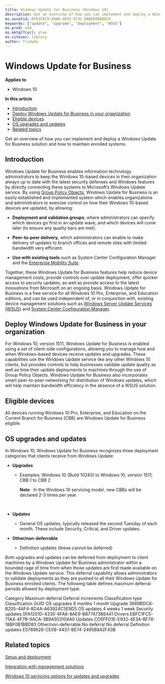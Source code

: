 ```yaml
---
title: Windows Update for Business (Windows 10)
description: Get an overview of how you can implement and deploy a Windows Update for Business solution and how to maintain enrolled systems.
ms.assetid: DF61F8C9-A8A6-4E83-973C-8ABE090DB8C6
keywords: ["update", "upgrade", "deployment", "WSUS"]
ms.prod: w10
ms.mktglfcycl: plan
ms.sitesec: library
author: TrudyHa
---
```


# Windows Update for Business


**Applies to**

-   Windows 10

**In this article**

-   [Introduction](#introduction)
-   [Deploy Windows Update for Business in your organization](#deploy-windows-update-for-business-in-your-organization)
-   [Eligible devices](#eligible-devices)
-   [OS upgrades and updates](#os-upgrades-and-updates)
-   [Related topics](#related-topics)

Get an overview of how you can implement and deploy a Windows Update for Business solution and how to maintain enrolled systems.

## Introduction


Windows Update for Business enables information technology administrators to keep the Windows 10-based devices in their organization always up to date with the latest security defenses and Windows features by directly connecting these systems to Microsoft’s Windows Update service. By using [Group Policy Objects](http://go.microsoft.com/fwlink/p/?LinkId=699279), Windows Update for Business is an easily established and implemented system which enables organizations and administrators to exercise control on how their Windows 10-based devices are updated, by allowing:

-   **Deployment and validation groups**; where administrators can specify which devices go first in an update wave, and which devices will come later (to ensure any quality bars are met).

-   **Peer-to-peer delivery**, which administrators can enable to make delivery of updates to branch offices and remote sites with limited bandwidth very efficient.

-   **Use with existing tools** such as System Center Configuration Manager and the [Enterprise Mobility Suite](http://go.microsoft.com/fwlink/p/?LinkId=699281).

Together, these Windows Update for Business features help reduce device management costs, provide controls over update deployment, offer quicker access to security updates, as well as provide access to the latest innovations from Microsoft on an ongoing basis. Windows Update for Business is a free service for all Windows 10 Pro, Enterprise, and Education editions, and can be used independent of, or in conjunction with, existing device management solutions such as [Windows Server Update Services (WSUS)](http://go.microsoft.com/fwlink/p/?LinkId=734043) and [System Center Configuration Manager](http://go.microsoft.com/fwlink/p/?LinkId=734044).

## Deploy Windows Update for Business in your organization


For Windows 10, version 1511, Windows Update for Business is enabled using a set of client-side configurations, allowing you to manage how and when Windows-based devices receive updates and upgrades. These capabilities use the Windows Update service like any other Windows 10 clients, but provides controls to help businesses validate update quality as well as time their update deployments to machines through the use of Group Policy Objects. Windows Update for Business also incorporates smart peer-to-peer networking for distribution of Windows updates, which will help maintain bandwidth efficiency in the absence of a WSUS solution.

## Eligible devices


All devices running Windows 10 Pro, Enterprise, and Education on the Current Branch for Business (CBB) are Windows Update for Business eligible.

## OS upgrades and updates


In Windows 10, Windows Update for Business recognizes three deployment categories that clients receive from Windows Update:

-   **Upgrades**

    -   Examples: Windows 10 (Build 10240) to Windows 10, version 1511; CBB 1 to CBB 2

        **Note**  
        In the Windows 10 servicing model, new CBBs will be declared 2-3 times per year.

         

-   **Updates**

    -   General OS updates, typically released the second Tuesday of each month. These include Security, Critical, and Driver updates.

-   **Other/non-deferrable**

    -   Definition updates (these cannot be deferred)

Both upgrades and updates can be deferred from deployment to client machines by a Windows Update for Business administrator within a bounded rage of time from when those updates are first made available on the Windows Update service. This deferral capability allows administrators to validate deployments as they are pushed to all their Windows Update for Business enrolled clients. The following table defines maximum deferral periods allowed by deployment type:

Category
Maximum deferral
Deferral increments
Classification type
Classification GUID
OS upgrades
8 months
1 month
Upgrade
3689BDC8-B205-4AF4-8D4A-A63924C5E9D5
OS updates
4 weeks
1 week
Security updates
0FA1201D-4330-4FA8-8AE9-B877473B6441
Drivers
EBFC1FC5-71A4-4F7B-9ACA-3B9A503104A0
Updates
CD5FFD1E-E932-4E3A-BF74-18BF0B1BBD83
Other/non-deferrable
No deferral
No deferral
Definition updates
E0789628-CE08-4437-BE74-2495B842F43B
 

## Related topics


[Setup and deployment](setup-and-deployment.md)

[Integration with management solutions](integration-with-management-solutions-.md)

[Windows 10 servicing options for updates and upgrades](../manage/introduction-to-windows-10-servicing.md)

 

 





